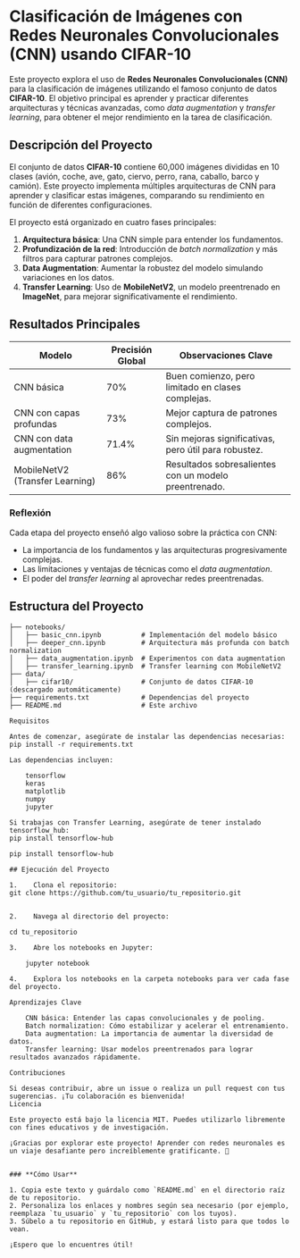 # **Clasificación de Imágenes con Redes Neuronales Convolucionales (CNN) usando CIFAR-10**

Este proyecto explora el uso de **Redes Neuronales Convolucionales (CNN)** para la clasificación de imágenes utilizando el famoso conjunto de datos **CIFAR-10**. El objetivo principal es aprender y practicar diferentes arquitecturas y técnicas avanzadas, como *data augmentation* y *transfer learning*, para obtener el mejor rendimiento en la tarea de clasificación.

## **Descripción del Proyecto**

El conjunto de datos **CIFAR-10** contiene 60,000 imágenes divididas en 10 clases (avión, coche, ave, gato, ciervo, perro, rana, caballo, barco y camión). Este proyecto implementa múltiples arquitecturas de CNN para aprender y clasificar estas imágenes, comparando su rendimiento en función de diferentes configuraciones.

El proyecto está organizado en cuatro fases principales:
1. **Arquitectura básica**: Una CNN simple para entender los fundamentos.
2. **Profundización de la red**: Introducción de *batch normalization* y más filtros para capturar patrones complejos.
3. **Data Augmentation**: Aumentar la robustez del modelo simulando variaciones en los datos.
4. **Transfer Learning**: Uso de **MobileNetV2**, un modelo preentrenado en **ImageNet**, para mejorar significativamente el rendimiento.

## **Resultados Principales**

| Modelo                   | Precisión Global | Observaciones Clave                                      |
|--------------------------|------------------|---------------------------------------------------------|
| CNN básica               | 70%             | Buen comienzo, pero limitado en clases complejas.       |
| CNN con capas profundas  | 73%             | Mejor captura de patrones complejos.                    |
| CNN con data augmentation | 71.4%           | Sin mejoras significativas, pero útil para robustez.    |
| MobileNetV2 (Transfer Learning) | 86%       | Resultados sobresalientes con un modelo preentrenado.   |

### **Reflexión**
Cada etapa del proyecto enseñó algo valioso sobre la práctica con CNN:
- La importancia de los fundamentos y las arquitecturas progresivamente complejas.
- Las limitaciones y ventajas de técnicas como el *data augmentation*.
- El poder del *transfer learning* al aprovechar redes preentrenadas.

## **Estructura del Proyecto**

```plaintext
├── notebooks/
│   ├── basic_cnn.ipynb          # Implementación del modelo básico
│   ├── deeper_cnn.ipynb         # Arquitectura más profunda con batch normalization
│   ├── data_augmentation.ipynb  # Experimentos con data augmentation
│   ├── transfer_learning.ipynb  # Transfer learning con MobileNetV2
├── data/
│   ├── cifar10/                 # Conjunto de datos CIFAR-10 (descargado automáticamente)
├── requirements.txt             # Dependencias del proyecto
├── README.md                    # Este archivo

Requisitos

Antes de comenzar, asegúrate de instalar las dependencias necesarias:
pip install -r requirements.txt

Las dependencias incluyen:

    tensorflow
    keras
    matplotlib
    numpy
    jupyter

Si trabajas con Transfer Learning, asegúrate de tener instalado tensorflow_hub:
pip install tensorflow-hub

pip install tensorflow-hub

## Ejecución del Proyecto

1.    Clona el repositorio:
git clone https://github.com/tu_usuario/tu_repositorio.git


2.    Navega al directorio del proyecto:

cd tu_repositorio

3.    Abre los notebooks en Jupyter:

    jupyter notebook

4.    Explora los notebooks en la carpeta notebooks para ver cada fase del proyecto.

Aprendizajes Clave

    CNN básica: Entender las capas convolucionales y de pooling.
    Batch normalization: Cómo estabilizar y acelerar el entrenamiento.
    Data augmentation: La importancia de aumentar la diversidad de datos.
    Transfer learning: Usar modelos preentrenados para lograr resultados avanzados rápidamente.

Contribuciones

Si deseas contribuir, abre un issue o realiza un pull request con tus sugerencias. ¡Tu colaboración es bienvenida!
Licencia

Este proyecto está bajo la licencia MIT. Puedes utilizarlo libremente con fines educativos y de investigación.

¡Gracias por explorar este proyecto! Aprender con redes neuronales es un viaje desafiante pero increíblemente gratificante. 🚀


### **Cómo Usar**

1. Copia este texto y guárdalo como `README.md` en el directorio raíz de tu repositorio.
2. Personaliza los enlaces y nombres según sea necesario (por ejemplo, reemplaza `tu_usuario` y `tu_repositorio` con los tuyos).
3. Súbelo a tu repositorio en GitHub, y estará listo para que todos lo vean.

¡Espero que lo encuentres útil! 
